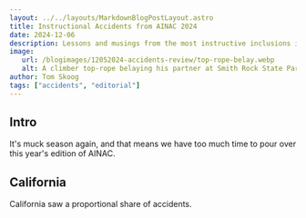 ```yaml
---
layout: ../../layouts/MarkdownBlogPostLayout.astro
title: Instructional Accidents from AINAC 2024
date: 2024-12-06
description: Lessons and musings from the most instructive inclusions in this year’s “Accidents in North American Climbing”.
image:
   url: /blogimages/12052024-accidents-review/top-rope-belay.webp
   alt: A climber top-rope belaying his partner at Smith Rock State Park, OR.
author: Tom Skoog
tags: ["accidents", "editorial"]
---
```


## Intro
It's muck season again, and that means we have too much time to pour over this year's edition of AINAC.

## California
California saw a proportional share of accidents.
